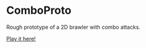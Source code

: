 # ComboProto
Rough prototype of a 2D brawler with combo attacks.

[Play it here!](https://jymao.github.io/ComboProto/)
